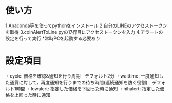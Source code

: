 # 使い方
1.Anaconda等を使ってpythonをインストール
2.自分のLINEのアクセストークンを取得
3.coinAlertToLine.pyの17行目にアクセストークンを入力
4.アラートの設定を行って実行
*常時PCを起動する必要あり

# 設定項目
・cycle: 価格を確認&通知を行う周期　デフォルト2分
・waittime: 一度通知した通貨に対して，再度通知を行うまでの待ち時間(連続通知を防ぐ役割)　デフォルト1時間
・lowalert: 指定した価格を下回った時に通知
・hihalert: 指定した価格を上回った時に通知
